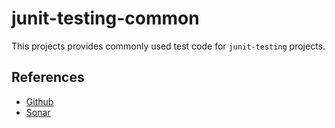# junit-testing-common

This projects provides commonly used test code for ``junit-testing`` projects.


## References

- [Github](https://github.com/coldrye-java/junit-testing/tree/master/junit-testing-common)
- [Sonar](http://coldrye.eu:9000/dashboard?id=eu.coldrye.junit%3Ajunit-testing)
